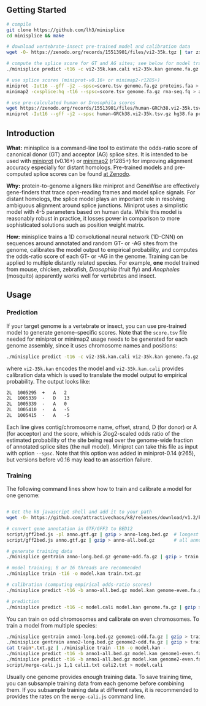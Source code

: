 ## Getting Started
```sh
# compile
git clone https://github.com/lh3/minisplice
cd minisplice && make

# download vertebrate-insect pre-trained model and calibration data
wget -O- https://zenodo.org/records/15513901/files/vi2-35k.tgz | tar zxf -

# compute the splice score for GT and AG sites; see below for model training
./minisplice predict -t16 -c vi2-35k.kan.cali vi2-35k.kan genome.fa.gz > score.tsv

# use splice scores (miniprot-v0.16+ or minimap2-r1285+)
miniprot -Iut16 --gff -j2 --spsc=score.tsv genome.fa.gz proteins.faa > align.gff
minimap2 -cxsplice:hq -t16 --spsc=score.tsv genome.fa.gz rna-seq.fq > align.paf

# use pre-calculated human or Drosophila scores
wget https://zenodo.org/records/15513901/files/human-GRCh38.vi2-35k.tsv.gz
miniprot -Iut16 --gff -j2 --spsc human-GRCh38.vi2-35k.tsv.gz hg38.fa proteins.faa
```

## Introduction

**What:** minisplice is a command-line tool to estimate the odds-ratio score of
canonical donor (GT) and acceptor (AG) splice sites. It is intended to be used
with [miniprot][mp] (v0.16+) or [minimap2][mm2] (r1285+) for improving alignment accuracy especially for
distant homologs. Pre-trained models and pre-computed splice scores can be found
[at Zenodo][zn].

**Why:** protein-to-genome aligners like miniprot and GeneWise are effectively
gene-finders that trace open-reading frames and model splice signals. For
distant homologs, the splice model plays an important role in resolving ambiguous
alignment around splice junctions. Miniprot uses a simplistic model with 4-5
parameters based on human data. While this model is reasonably robust in
practice, it losses power in comparison to more sophisticated solutions such as
position weight matrix.

**How:** minisplice trains a 1D convolutional neural network (1D-CNN) on
sequences around annotated and random GT- or -AG sites from the genome,
calibrates the model output to empirical probability, and computes the
odds-ratio score of each GT- or -AG in the genome. Training can be applied to
multiple distantly related species. For example, **one** model trained from mouse,
chicken, zebrafish, *Drosophila* (fruit fly) and *Anopheles* (mosquito) apparently
works well for vertebrtes and insect.

## Usage

### Prediction

If your target genome is a vertebrate or insect, you can use pre-trained model to 
generate genome-specific scores. Note that the `score.tsv` file needed for miniprot
or minimap2 usage needs to be generated for each genome assembly, since it uses 
chromosome names and positions:
```sh
./minisplice predict -t16 -c vi2-35k.kan.cali vi2-35k.kan genome.fa.gz > score.tsv
```
where `vi2-35k.kan` encodes the model and `vi2-35k.kan.cali` provides calibration data
which is used to translate the model output to empirical probability. The
output looks like:
```txt
2L  1005295  +   A   2
2L  1005339  -   D   13
2L  1005339  -   A   0
2L  1005410  -   A   -5
2L  1005415  -   A   -5
```
Each line gives contig/chromosome name, offset, strand, D (for donor) or
A (for acceptor) and the score, which is 2log2-scaled odds ratio of the
estimated probability of the site being real over the genome-wide fraction of
annotated splice sites (the null model). Miniprot can take this file as input
with option `--spsc`. Note that this option was added in miniprot-0.14 (r265),
but versions before v0.16 may lead to an assertion failure.

### Training

The following command lines show how to train and calibrate a model for one genome:
```sh

# Get the k8 javascript shell and add it to your path
wget -O- https://github.com/attractivechaos/k8/releases/download/v1.2/k8-1.2.tar.bz2 | tar -jxf - && mv k8* k8 && cp k8/k8-x86_64-Linux k8/k8

# convert gene annotation in GTF/GFF3 to BED12
script/gff2bed.js -pl anno.gtf.gz | gzip > anno-long.bed.gz  # longest protein-coding only
script/gff2bed.js anno.gtf.gz | gzip > anno-all.bed.gz       # all annotation

# generate training data
./minisplice gentrain anno-long.bed.gz genome-odd.fa.gz | gzip > train.txt.gz

# model training; 8 or 16 threads are recommended
./minisplice train -t16 -o model.kan train.txt.gz

# calibration (computing empirical odds-ratio scores)
./minisplice predict -t16 -b anno-all.bed.gz model.kan genome-even.fa.gz > model.cali

# prediction
./minisplice predict -t16 -c model.cali model.kan genome.fa.gz | gzip > score.tsv.gz
```
You can train on odd chromosomes and calibrate on even chromosomes. To train a
model from multiple species:
```sh
./minisplice gentrain anno1-long.bed.gz genome1-odd.fa.gz | gzip > train1.txt.gz
./minisplice gentrain anno2-long.bed.gz genome2-odd.fa.gz | gzip > train2.txt.gz
cat train*.txt.gz | ./minisplice train -t16 -o model.kan -
./minisplice predict -t16 -b anno1-all.bed.gz model.kan genome1-even.fa.gz > cali1.txt
./minisplice predict -t16 -b anno1-all.bed.gz model.kan genome2-even.fa.gz > cali2.txt
script/merge-cali.js 1,1 cali1.txt cali2.txt > model.cali
```
Usually one genome provides enough training data. To save training time, you
can subsample training data from each genome before combining them. If you
subsample training data at different rates, it is recommended to provides the
rates on the `merge-cali.js` command line.

[mp]: https://github.com/lh3/miniprot
[mm2]: https://github.com/lh3/minimap2
[zn]: https://zenodo.org/records/15446314
